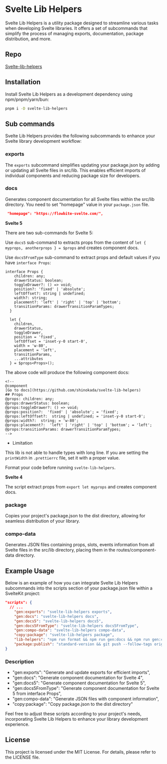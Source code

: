 # Svelte Lib Helpers

Svelte Lib Helpers is a utility package designed to streamline various tasks when developing Svelte libraries. It offers a set of subcommands that simplify the process of managing exports, documentation, package distribution, and more.

## Repo

[Svelte-lib-helpers](https://github.com/shinokada/svelte-lib-helpers)

## Installation

Install Svelte Lib Helpers as a development dependency using npm/pnpm/yarn/bun:

```sh
pnpm i -D svelte-lib-helpers
```

## Sub commands

Svelte Lib Helpers provides the following subcommands to enhance your Svelte library development workflow:

### exports

The `exports` subcommand simplifies updating your package.json by adding or updating all Svelte files in src/lib. This enables efficient imports of individual components and reducing package size for developers.

### docs

Generates component documentation for all Svelte files within the src/lib directory. 
You need to set "homepage" value in your `package.json` file.

```json
 "homepage": "https://flowbite-svelte.com/",
```

**Svelte 5**

There are two sub-commands for Svelte 5:

Use `docs5` sub-command to extracts props from the content of `let { myprops, anotherprops } = $props` and creates component docs.

Use `docs5FromType` sub-command to extract props and default values if you have `interface Props`:

```
interface Props {
    children: any;
    drawerStatus: boolean;
    toggleDrawer?: () => void;
    position?: 'fixed' | 'absolute';
    leftOffset?: string | undefined;
    width?: string;
    placement?: 'left' | 'right' | 'top' | 'bottom';
    transitionParams: drawerTransitionParamTypes;
  }

  let {
    children,
    drawerStatus,
    toggleDrawer,
    position = 'fixed',
    leftOffset = 'inset-y-0 start-0',
    width = 'w-80',
    placement = 'left',
    transitionParams,
    ...attributes
  } = $props<Props>();
```

The above code will produce the following component docs:

```
<!--
@component
[Go to docs](https://github.com/shinokada/svelte-lib-helpers)
## Props
@props: children: any;
@props:drawerStatus: boolean;
@props:toggleDrawer?: () => void;
@props:position?:  'fixed' | 'absolute'; = 'fixed';
@props:leftOffset?:  string | undefined; = 'inset-y-0 start-0';
@props:width?:  string; = 'w-80';
@props:placement?:  'left' | 'right' | 'top' | 'bottom'; = 'left';
@props:transitionParams: drawerTransitionParamTypes;
-->
```

- Limitation

This lib is not able to handle types with long line. If you are setting the `printWidth` in `.prettierrc` file, set it with a proper value.

Format your code before running `svelte-lib-helpers`.

**Svelte 4**

The script extract props from `export let myprops` and creates component docs.

### package

Copies your project's package.json to the dist directory, allowing for seamless distribution of your library.

### compo-data

Generates JSON files containing props, slots, events information from all Svelte files in the src/lib directory, placing them in the routes/component-data directory.

## Example Usage

Below is an example of how you can integrate Svelte Lib Helpers subcommands into the scripts section of your package.json file within a SvelteKit project:

```json
"scripts": {
  // ...
    "gen:exports": "svelte-lib-helpers exports",
    "gen:docs": "svelte-lib-helpers docs",
    "gen:docs5": "svelte-lib-helpers docs5",
    "gen:docs5FromType": "svelte-lib-helpers docs5FromType",
    "gen:compo-data": "svelte-lib-helpers compo-data",
    "copy:package": "svelte-lib-helpers package",
    "lib-helpers": "npm run format && npm run gen:docs && npm run gen:compo-data && npm run package && npm run gen:exports && npm run copy:package",
    "package:publish": "standard-version && git push --follow-tags origin main && npm publish"
}
```

### Description

- "gen:exports": "Generate and update exports for efficient imports",
- "gen:docs": "Generate component documentation for Svelte 4",
- "gen:docs5": "Generate component documentation for Svelte 5",
- "gen:docs5FromType": "Generate component documentation for Svelte 5 from interface Props",
- "gen:compo-data": "Generate JSON files with component information",
- "copy:package": "Copy package.json to the dist directory"

Feel free to adjust these scripts according to your project's needs, incorporating Svelte Lib Helpers to enhance your library development experience.

## License

This project is licensed under the MIT License. For details, please refer to the LICENSE file.